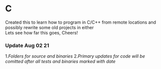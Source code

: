 # C

Created this to learn how to program in C/C++ from remote locations and possibly rewrite some old projects in either \
Lets see how far this goes, Cheers!

### Update Aug 02 21
  1.*Folders for source and binaries*
  2.*Primary updates for code will be comitted after all tests and binaries marked with date*

